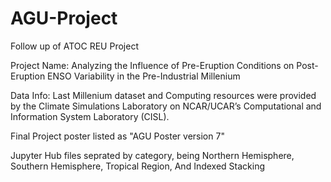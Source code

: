 # AGU-Project

Follow up of ATOC REU Project

Project Name: Analyzing the Influence of Pre-Eruption Conditions on Post-Eruption ENSO Variability in the Pre-Industrial Millenium

Data Info: Last Millenium dataset and Computing resources were provided by the Climate Simulations Laboratory on NCAR/UCAR’s Computational and Information System Laboratory (CISL).

Final Project poster listed as "AGU Poster version 7"

Jupyter Hub files seprated by category, being Northern Hemisphere, Southern Hemisphere, Tropical Region, And Indexed Stacking
